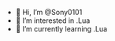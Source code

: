 - 👋 Hi, I’m @Sony0101
- 👀 I’m interested in .Lua
- 🌱 I’m currently learning .Lua

<!---
Sony0101/Sony0101 is a ✨ special ✨ repository because its `README.md` (this file) appears on your GitHub profile.
You can click the Preview link to take a look at your changes.
--->
